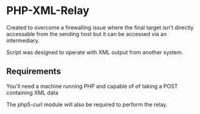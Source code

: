 PHP-XML-Relay
=============

Created to overcome a firewalling issue where the final target isn't directly accessable from the sending host but it can be accessed via an intermediary.

Script was designed to operate with XML output from another system.


Requirements
------------

You'll need a machine running PHP and capable of of taking a POST containing XML data

The php5-curl module will also be required to perform the relay.
